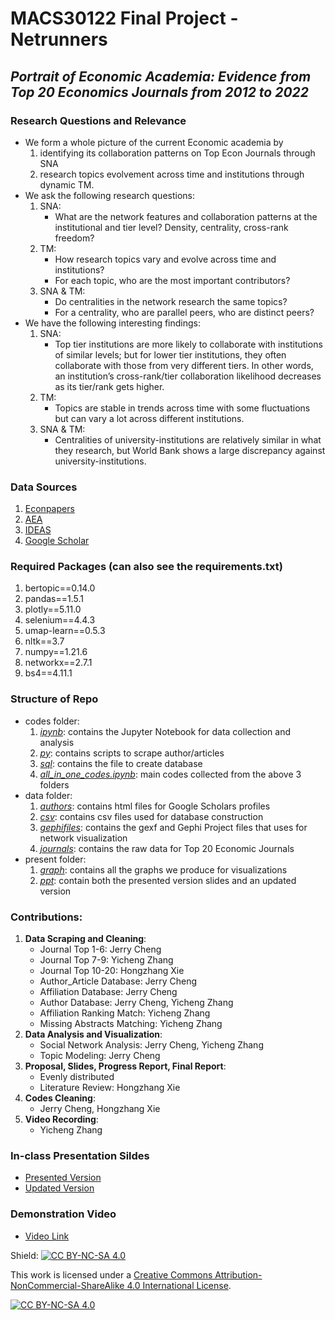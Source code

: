 # MACS30122 Final Project - Netrunners
## *Portrait of Economic Academia: Evidence from Top 20 Economics Journals from 2012 to 2022*
### Research Questions and Relevance
 * We form a whole picture of the current Economic academia by 
    1. identifying its collaboration patterns on Top Econ Journals through SNA
    2. research topics evolvement across time and institutions through dynamic TM.
 * We ask the following research questions:
    1. SNA: 
        - What are the network features and collaboration patterns at the institutional and tier level? Density, centrality, cross-rank freedom?
    2. TM:
        - How research topics vary and evolve across time and institutions? 
        - For each topic, who are the most important contributors?
    3. SNA & TM:
        - Do centralities in the network research the same topics?
        - For a centrality, who are parallel peers, who are distinct peers?
 * We have the following interesting findings:
    1. SNA: 
        - Top tier institutions are more likely to collaborate with institutions of similar levels; but for lower tier institutions, they often collaborate with those from very different tiers. In other words, an institution’s cross-rank/tier collaboration likelihood decreases as its tier/rank gets higher.
    2. TM:
        - Topics are stable in trends across time with some fluctuations but can vary a lot across different institutions.
    3. SNA & TM:
        - Centralities of university-institutions are relatively similar in what they research, but World Bank shows a large discrepancy against university-institutions.

### Data Sources
1. [Econpapers](https://econpapers.repec.org/)
2. [AEA](https://www.aeaweb.org/)
3. [IDEAS](https://ideas.repec.org/)
4. [Google Scholar](https://scholar.google.com/)

### Required Packages (can also see the requirements.txt)
1. bertopic==0.14.0
2. pandas==1.5.1
3. plotly==5.11.0
4. selenium==4.4.3
5. umap-learn==0.5.3
6. nltk==3.7
7. numpy==1.21.6
8. networkx==2.7.1
9. bs4==4.11.1

### Structure of Repo
* codes folder:
    1. [*ipynb*](https://github.com/macs30122-winter23/final-project-netrunner/tree/main/codes/ipynb): contains the Jupyter Notebook for data collection and analysis
    2. [*py*](https://github.com/macs30122-winter23/final-project-netrunner/tree/main/codes/py): contains scripts to scrape author/articles
    3. [*sql*](https://github.com/macs30122-winter23/final-project-netrunner/tree/main/codes/sql): contains the file to create database
    4. [*all_in_one_codes.ipynb*](https://github.com/macs30122-winter23/final-project-netrunner/blob/main/codes/all_in_one_codes.ipynb): main codes collected from the above 3 folders
* data folder:
    1. [*authors*](https://github.com/macs30122-winter23/final-project-netrunner/tree/main/data/authors): contains html files for Google Scholars profiles
    2. [*csv*](https://github.com/macs30122-winter23/final-project-netrunner/tree/main/data/csv): contains csv files used for database construction
    3. [*gephifiles*](https://github.com/macs30122-winter23/final-project-netrunner/tree/main/data/gephifiles): contains the gexf and Gephi Project files that uses for network visualization
    4. [*journals*](https://github.com/macs30122-winter23/final-project-netrunner/tree/main/data/journals): contains the raw data for Top 20 Economic Journals
* present folder:
    1. [*graph*](https://github.com/macs30122-winter23/final-project-netrunner/tree/main/present/graph): contains all the graphs we produce for visualizations
    2. [*ppt*](https://github.com/macs30122-winter23/final-project-netrunner/tree/main/present/ppt): contain both the presented version slides and an updated version

### Contributions:
1. **Data Scraping and Cleaning**:
    - Journal Top 1-6: Jerry Cheng
    - Journal Top 7-9: Yicheng Zhang
    - Journal Top 10-20: Hongzhang Xie
    - Author_Article Database: Jerry Cheng
    - Affiliation Database: Jerry Cheng
    - Author Database: Jerry Cheng, Yicheng Zhang
    - Affiliation Ranking Match: Yicheng Zhang
    - Missing Abstracts Matching: Yicheng Zhang
2. **Data Analysis and Visualization**:
    - Social Network Analysis: Jerry Cheng, Yicheng Zhang
    - Topic Modeling: Jerry Cheng
3. **Proposal, Slides, Progress Report, Final Report**:
    - Evenly distributed
    - Literature Review: Hongzhang Xie
4. **Codes Cleaning**:
    - Jerry Cheng, Hongzhang Xie
5. **Video Recording**:
    - Yicheng Zhang

### In-class Presentation Sildes
- [Presented Version](https://github.com/macs30122-winter23/final-project-netrunner/blob/main/present/ppt/Netrunner%20-%20MACS30122%20Final%20Project%20-%20Presented.pdf)
- [Updated Version](https://github.com/macs30122-winter23/final-project-netrunner/blob/main/present/ppt/Netrunners%20-%20MACS30122%20Final%20Project%20-%20Updated.pdf)

### Demonstration Video
- [Video Link](https://uchicagoedu-my.sharepoint.com/:v:/g/personal/zycheng_uchicago_edu/EZff7QMXKZNGhE3CpekBDm0B-z03txsei8BCRWwLLoYkFw?e=Ua32pa)


Shield: [![CC BY-NC-SA 4.0][cc-by-nc-sa-shield]][cc-by-nc-sa]

This work is licensed under a
[Creative Commons Attribution-NonCommercial-ShareAlike 4.0 International License][cc-by-nc-sa].

[![CC BY-NC-SA 4.0][cc-by-nc-sa-image]][cc-by-nc-sa]

[cc-by-nc-sa]: http://creativecommons.org/licenses/by-nc-sa/4.0/
[cc-by-nc-sa-image]: https://licensebuttons.net/l/by-nc-sa/4.0/88x31.png
[cc-by-nc-sa-shield]: https://img.shields.io/badge/License-CC%20BY--NC--SA%204.0-lightgrey.svg
